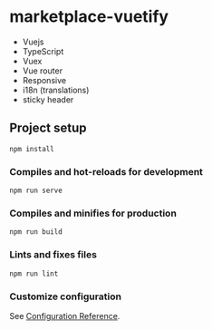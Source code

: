 # marketplace-vuetify

* Vuejs
* TypeScript
* Vuex
* Vue router
* Responsive
* i18n (translations)
* sticky header

## Project setup
```
npm install
```

### Compiles and hot-reloads for development
```
npm run serve
```

### Compiles and minifies for production
```
npm run build
```

### Lints and fixes files
```
npm run lint
```

### Customize configuration
See [Configuration Reference](https://cli.vuejs.org/config/).
